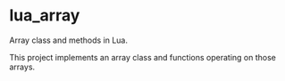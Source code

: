 # lua_array
Array class and methods in Lua. 

This project implements an array class and functions operating on those arrays. 
